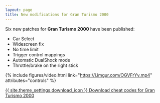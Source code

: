 ```yaml
---
layout: page
title: New modifications for Gran Turismo 2000
---
```


Six new patches for **Gran Turismo 2000** have been published:
* Car Select
* Widescreen fix
* No time limit
* Trigger control mappings
* Automatic DualShock mode
* Throttle/brake on the right stick

{% include figures/video.html link="https://i.imgur.com/OGVFrYv.mp4" attributes="controls" %}

<a href="{% link _games/gt/gran-turismo-2000.md %}" class="button" target="_blank">{{ site.theme_settings.download_icon }} Download cheat codes for Gran Turismo 2000</a>
